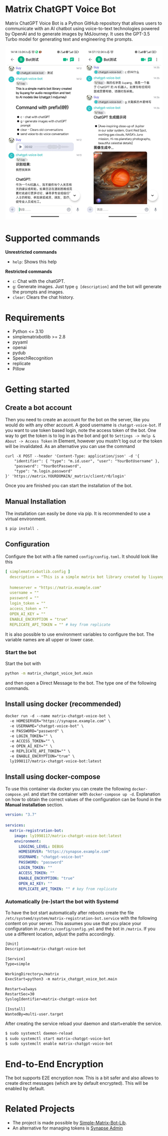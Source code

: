 # Matrix ChatGPT Voice Bot

Matrix ChatGPT Voice Bot is a Python GitHub repository that allows users to communicate with an AI
chatbot using voice-to-text technologies powered by OpenAI and to generate images by MdJourney.
It uses the GPT-3.5 Turbo model for generating text and engineering the prompts.

![img](images/example.png)

# Supported commands

**Unrestricted commands**

* `help`: Shows this help

**Restricted commands**

* `c`: Chat with the chatGPT.
* `g`: Generate images. Just type `g [description]` and the bot will generate the prompts and images.
* `clear`: Clears the chat history.

# Requirements

+ Python <= 3.10
+ simplematrixbotlib >= 2.8
+ pyyaml
+ openai
+ pydub
+ SpeechRecognition
+ replicate
+ Pillow

# Getting started

## Create a bot account

Then you need to create an account for the bot on the server, like you would do with any other account. A good username
is `chatgpt-voice-bot`. If you want to use token based login, note the access token of the bot. One way to get the token
is to log in as the bot and got to `Settings -> Help & About -> Access Token` in Element, however you mustn't log out or
the token will be invalidated. As an alternative you can use the command

```shell
curl -X POST --header 'Content-Type: application/json' -d '{
    "identifier": { "type": "m.id.user", "user": "YourBotUsername" },
    "password": "YourBotPassword",
    "type": "m.login.password"
}' 'https://matrix.YOURDOMAIN/_matrix/client/r0/login'
```

Once you are finished you can start the installation of the bot.

## Manual Installation

The installation can easily be done via pip. It is recommended to use a virtual environment.

```bash
$ pip install .
```

## Configuration

Configure the bot with a file named `config/config.toml`. It should look like this

```yaml
[ simplematrixbotlib.config ]
  description = "This is a simple matrix bot library created by liuyang for audio recognition and text to AI models like (chatgpt | mdjurney)"

  homeserver = "https://matrix.example.com"
  username = ""
  password = ""
  login_token = ""
  access_token = ""
  OPEN_AI_KEY = ""
  ENABLE_ENCRYPTION = "true"
  REPLICATE_API_TOKEN = "" # key from replicate
```

It is also possible to use environment variables to configure the bot. The variable names are all upper or lower case.

### Start the bot

Start the bot with

```bash
python -m matrix_chatgpt_voice_bot.main
```

and then open a Direct Message to the bot. The type one of the following commands.

## Install using docker (recommended)
```
docker run -d --name matrix-chatgpt-voice-bot \
  -e HOMESERVER="https://synapse.example.com" \
  -e USERNAME="chatgpt-voice-bot" \
  -e PASSWORD="password" \
  -e LOGIN_TOKEN="" \
  -e ACCESS_TOKEN="" \
  -e OPEN_AI_KEY="" \
  -e REPLICATE_API_TOKEN="" \
  -e ENABLE_ENCRYPTION="true" \
  ly1998117/matrix-chatgpt-voice-bot:latest
```

## Install using docker-compose

To use this container via docker you can create the following `docker-compose.yml` and start the container
with `docker-compose up -d`. Explanation on how to obtain the correct values of the configuration can be found in the
**Manual installation** section.

``` yaml
version: "3.7"

services:
  matrix-registration-bot:
    image: ly1998117/matrix-chatgpt-voice-bot:latest
    environment:
      LOGGING_LEVEL: DEBUG
      HOMESERVER: "https://synapse.example.com"
      USERNAME: "chatgpt-voice-bot"
      PASSWORD: "password"
      LOGIN_TOKEN: ""
      ACCESS_TOKEN: ""
      ENABLE_ENCRYPTION: "true"
      OPEN_AI_KEY: ""
      REPLICATE_API_TOKEN: "" # key from replicate
```


### Automatically (re-)start the bot with Systemd

To have the bot start automatically after reboots create the file `/etc/systemd/system/matrix-registration-bot.service`
with the following content on your server. This assumes you use that you place your configuration in
`/matrix/config/config.yml` and the bot in `/matrix`. If you use a different location, adjust the paths accordingly.

```
[Unit]
Description=matrix-chatgpt-voice-bot

[Service]
Type=simple

WorkingDirectory=/matrix
ExecStart=python3 -m matrix_chatgpt_voice_bot.main

Restart=always
RestartSec=30
SyslogIdentifier=matrix-chatgpt-voice-bot

[Install]
WantedBy=multi-user.target
```

After creating the service reload your daemon and start+enable the service.

```bash
$ sudo systemctl daemon-reload
$ sudo systemctl start matrix-chatgpt-voice-bot
$ sudo systemclt enable matrix-chatgpt-voice-bot
```

# End-to-End Encryption

The bot supports E2E encryption now. This is a bit safer and also allows to create direct messages (which
are by default encrypted).
This will be enabled by default.

# Related Projects

* The project is made possible by [Simple-Matrix-Bot-Lib](https://simple-matrix-bot-lib.readthedocs.io).
* An alternative for managing tokens is [Synapse Admin](https://github.com/Awesome-Technologies/synapse-admin)

